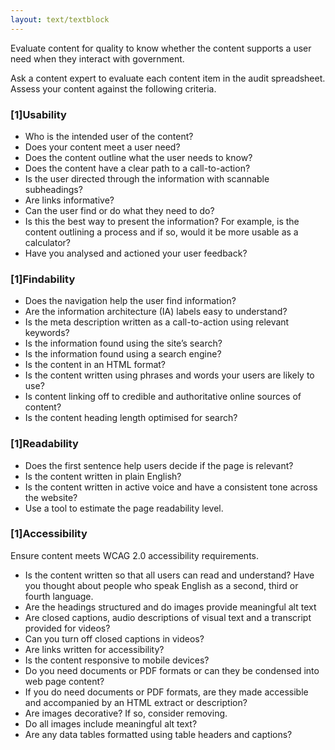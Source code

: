```yaml
---
layout: text/textblock
---
```

Evaluate content for quality to know whether the content supports a user need when they interact with government.

Ask a content expert to evaluate each content item in the audit spreadsheet. Assess your content against the following criteria.

### [1]Usability

  * Who is the intended user of the content?
  * Does your content meet a user need?
  * Does the content outline what the user needs to know?
  * Does the content have a clear path to a call-to-action?
  * Is the user directed through the information with scannable subheadings?
  * Are links informative?
  * Can the user find or do what they need to do?
  * Is this the best way to present the information? For example, is the content outlining a process and if so, would it be more usable as a calculator?
  * Have you analysed and actioned your user feedback?

### [1]Findability

  * Does the navigation help the user find information?
  * Are the information architecture (IA) labels easy to understand?
  * Is the meta description written as a call-to-action using relevant keywords?
  * Is the information found using the site’s search?
  * Is the information found using a search engine?
  * Is the content in an HTML format?
  * Is the content written using phrases and words your users are likely to use?
  * Is content linking off to credible and authoritative online sources of content?
  * Is the content heading length optimised for search?

### [1]Readability

  * Does the first sentence help users decide if the page is relevant?
  * Is the content written in plain English?
  * Is the content written in active voice and have a consistent tone across the website?
  * Use a tool to estimate the page readability level.

### [1]Accessibility

Ensure content meets WCAG 2.0 accessibility requirements.

  * Is the content written so that all users can read and understand? Have you thought about people who speak English as a second, third or fourth language.
  * Are the headings structured and do images provide meaningful alt text
  * Are closed captions, audio descriptions of visual text and a transcript provided for videos?
  * Can you turn off closed captions in videos?
  * Are links written for accessibility?
  * Is the content responsive to mobile devices?
  * Do you need documents or PDF formats or can they be condensed into web page content?
  * If you do need documents or PDF formats, are they made accessible and accompanied by an HTML extract or description?
  * Are images decorative? If so, consider removing.
  * Do all images include meaningful alt text?
  * Are any data tables formatted using table headers and captions?

